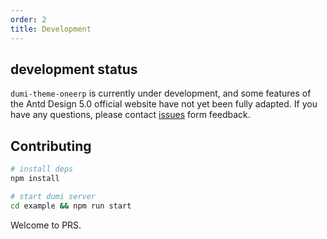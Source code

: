 ```yaml
---
order: 2
title: Development
---
```


## development status

`dumi-theme-oneerp` is currently under development, and some features of the Antd Design 5.0 official website have not yet been fully adapted. If you have any questions, please contact [issues](https://github.com/one-erp/dumi-theme-oneerp/issues) form feedback.

## Contributing

```bash
# install deps
npm install

# start dumi server
cd example && npm run start
```

Welcome to PRS.
